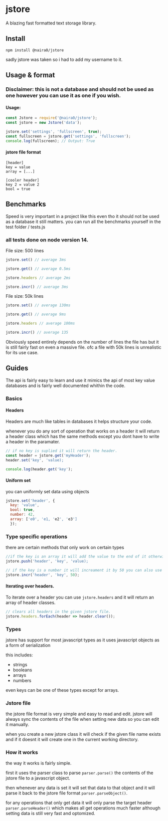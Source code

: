 # jstore
A blazing fast formatted text storage library.

## Install
`npm install @naira0/jstore` 

sadly jstore was taken so i had to add my username to it.

## Usage & format

### Disclaimer: this is not a database and should not be used as one however you can use it as one if you wish. 

#### Usage:
```javascript
const Jstore = require('@naira0/jstore');
const jstore = new Jstore('data');

jstore.set('settings', 'fullscreen', true);
const fullscreen = jstore.get('settings', 'fullscreen');
console.log(fullscreen); // Output: True
```

#### jstore file format
```
[header]
key = value
array = [...]

[cooler header]
key 2 = value 2
bool = true
```

## Benchmarks
Speed is very important in a project like this even tho it should not be used as a database it still matters.
you can run all the benchmarks yourself in the test folder / tests.js

### all tests done on node version 14.
File size: 500 lines
```javascript
jstore.set() // average 3ms

jstore.get() // average 0.5ms

jstore.headers // average 2ms

jstore.incr() // average 3ms
```

File size: 50k lines
```javascript
jstore.set() // average 130ms

jstore.get() // average 9ms

jstore.headers // average 100ms

jstore.incr() // average 135
```
Obviously speed entirely depends on the number of lines the file has but it is still fairly fast on even a massive file. ofc a file with 50k lines is unrealistic for its use case.

## Guides
The api is fairly easy to learn and use it mimics the api of most key value databases and is fairly well documented whithin the code.

### Basics

#### Headers
Headers are much like tables in databases it helps structure your code.

whenever you do any sort of operation that works on a header it will return a header class which has the same methods except you dont have to write a header in the paramater.
```javascript
// if no key is suplied it will return the header.
const header = jstore.get('myHeader');
header.set('key', 'value);

console.log(header.get('key');
```
#### Uniform set
you can uniformly set data using objects
```javascript
jstore.set('header', {
  key: 'value',
  bool: true,
  number: 42,
  array: ['e0', 'e1, 'e2', 'e3']
  });
```

### Type specific operations
there are certain methods that only work on certain types
```javascript
//if the key is an array it will add the value to the end of it otherwise it will do nothing.
jstore.push('header', 'key', 'value);

// if the key is a number it will increament it by 50 you can also use `jstore.decr()` as an opposite.
jstore.incr('header', 'key', 50);
```

#### Iterating over headers.
To iterate over a header you can use `jstore.headers` and it will return an array of header classes.
```javascript
// clears all headers in the given jstore file.
jstore.headers.forEach(header => header.clear());
```

### Types
jstore has support for most javascript types as it uses javascript objects as a form of serialization

this includes:
* strings
* booleans
* arrays
* numbers

even keys can be one of these types except for arrays.

### Jstore file
the jstore file format is very simple and easy to read and edit.
jstore will always sync the contents of the file when setting new data so you can edit it manually.

when you create a new jstore class it will check if the given file name exists and if it doesnt it will create one in the current working directory.

### How it works
the way it works is fairly simple.

first it uses the parser class to parse `parser.parse()` the contents of the jstore file to a javascript object.

then whenever any data is set it will set that data to that object and it will parse it back to the jstore file format `parser.parseObject()`.

for any operations that only get data it will only parse the target header `parser.parseHeader()` which makes all get operations much faster although setting data is still very fast and optomized.
